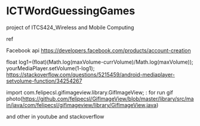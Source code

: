 # ICTWordGuessingGames
project of ITCS424_Wireless and Mobile Computing

ref

Facebook api https://developers.facebook.com/products/account-creation

float log1=(float)(Math.log(maxVolume-currVolume)/Math.log(maxVolume));
yourMediaPlayer.setVolume(1-log1);
https://stackoverflow.com/questions/5215459/android-mediaplayer-setvolume-function/34254267

import com.felipecsl.gifimageview.library.GifImageView; : for run gif photo(https://github.com/felipecsl/GifImageView/blob/master/library/src/main/java/com/felipecsl/gifimageview/library/GifImageView.java)

and other in youtube and stackoverflow